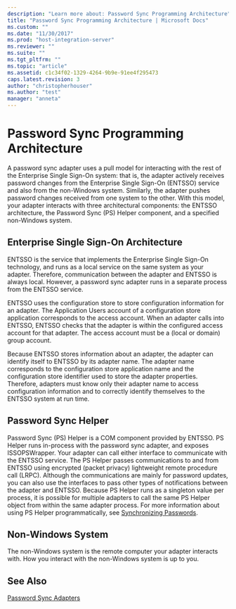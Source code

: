 ```yaml
---
description: "Learn more about: Password Sync Programming Architecture"
title: "Password Sync Programming Architecture | Microsoft Docs"
ms.custom: ""
ms.date: "11/30/2017"
ms.prod: "host-integration-server"
ms.reviewer: ""
ms.suite: ""
ms.tgt_pltfrm: ""
ms.topic: "article"
ms.assetid: c1c34f02-1329-4264-9b9e-91ee4f295473
caps.latest.revision: 3
author: "christopherhouser"
ms.author: "test"
manager: "anneta"
---
```

# Password Sync Programming Architecture
A password sync adapter uses a pull model for interacting with the rest of the Enterprise Single Sign-On system: that is, the adapter actively receives password changes from the Enterprise Single Sign-On (ENTSSO) service and also from the non-Windows system. Similarly, the adapter pushes password changes received from one system to the other. With this model, your adapter interacts with three architectural components: the ENTSSO architecture, the Password Sync (PS) Helper component, and a specified non-Windows system.  
  
## Enterprise Single Sign-On Architecture  
 ENTSSO is the service that implements the Enterprise Single Sign-On technology, and runs as a local service on the same system as your adapter. Therefore, communication between the adapter and ENTSSO is always local. However, a password sync adapter runs in a separate process from the ENTSSO service.  
  
 ENTSSO uses the configuration store to store configuration information for an adapter. The Application Users account of a configuration store application corresponds to the access account. When an adapter calls into ENTSSO, ENTSSO checks that the adapter is within the configured access account for that adapter. The access account must be a (local or domain) group account.  
  
 Because ENTSSO stores information about an adapter, the adapter can identify itself to ENTSSO by its adapter name. The adapter name corresponds to the configuration store application name and the configuration store identifier used to store the adapter properties. Therefore, adapters must know only their adapter name to access configuration information and to correctly identify themselves to the ENTSSO system at run time.  
  
## Password Sync Helper  
 Password Sync (PS) Helper is a COM component provided by ENTSSO. PS Helper runs in-process with the password sync adapter, and exposes ISSOPSWrapper. Your adapter can call either interface to communicate with the ENTSSO service. The PS Helper passes communications to and from ENTSSO using encrypted (packet privacy) lightweight remote procedure call (LRPC). Although the communications are mainly for password updates, you can also use the interfaces to pass other types of notifications between the adapter and ENTSSO. Because PS Helper runs as a singleton value per process, it is possible for multiple adapters to call the same PS Helper object from within the same adapter process. For more information about using PS Helper programmatically, see [Synchronizing Passwords](../esso/synchronizing-passwords.md).  
  
## Non-Windows System  
 The non-Windows system is the remote computer your adapter interacts with. How you interact with the non-Windows system is up to you.  
  
## See Also  
 [Password Sync Adapters](../esso/password-sync-adapters.md)
